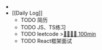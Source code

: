 -
- [[Daily Log]]
	- TODO 简历
	- TODO JS、TS练习
	- TODO leetcode >[🍅🍅🍅🍅 100min](#agenda-pomo://?t=f-1691135401379-1500%2Cf-1691141961742-1500%2Cf-1691145931957-1500%2Cf-1691160330222-1500)
	- TODO React框架面试